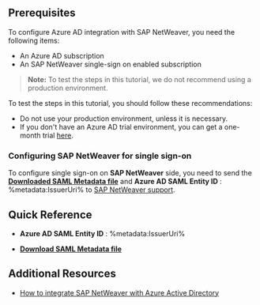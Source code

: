 ## Prerequisites

To configure Azure AD integration with SAP NetWeaver, you need the following items:

- An Azure AD subscription
- An SAP NetWeaver single-sign on enabled subscription

> **Note:**
> To test the steps in this tutorial, we do not recommend using a production environment.

To test the steps in this tutorial, you should follow these recommendations:

- Do not use your production environment, unless it is necessary.
- If you don't have an Azure AD trial environment, you can get a one-month trial [here](https://azure.microsoft.com/pricing/free-trial/).

### Configuring SAP NetWeaver for single sign-on

To configure single sign-on on **SAP NetWeaver** side, you need to send the **[Downloaded SAML Metadata file](%metadata:metadataDownloadUrl%)** and **Azure AD SAML Entity ID** : %metadata:IssuerUri% to [SAP NetWeaver support](https://www.sap.com/support.html). 

## Quick Reference

* **Azure AD SAML Entity ID** : %metadata:IssuerUri%

* **[Download SAML Metadata file](%metadata:metadataDownloadUrl%)**

## Additional Resources

* [How to integrate SAP NetWeaver with Azure Active Directory](https://docs.microsoft.com/azure/active-directory/active-directory-saas-sap-netweaver-tutorial)

